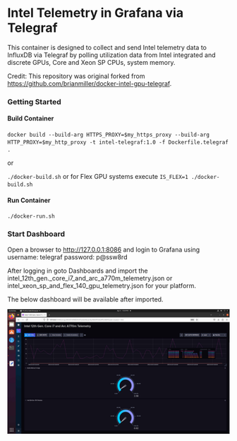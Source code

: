 # Intel Telemetry in Grafana via Telegraf

This container is designed to collect and send Intel telemetry data to InfluxDB via Telegraf by polling utilization data from Intel integrated and discrete GPUs, Core and Xeon SP CPUs, system memory.   

Credit: This repository was original forked from  https://github.com/brianmiller/docker-intel-gpu-telegraf.


### Getting Started

 #### Build Container 
 
  `docker build --build-arg HTTPS_PROXY=$my_https_proxy --build-arg HTTP_PROXY=$my_http_proxy -t intel-telegraf:1.0 -f Dockerfile.telegraf .`
  
  or
  
  `./docker-build.sh` or  for Flex GPU systems execute `IS_FLEX=1 ./docker-build.sh`

 
 #### Run Container
 
  `./docker-run.sh`
  
  ### Start Dashboard
  
  Open a browser to http://127.0.0.1:8086 and login to Grafana using username: telegraf password: p@ssw8rd
  
  After logging in goto Dashboards and import the intel_12th_gen._core_i7_and_arc_a770m_telemetry.json or intel_xeon_sp_and_flex_140_gpu_telemetry.json for your platform.
  
  The below dashboard will be available after imported.
  
  <img src="https://github.com/gsilva2016/docker-intel-gpu-telegraf/blob/master/grafana-serpentcanyon-snapshot.png" />
  

